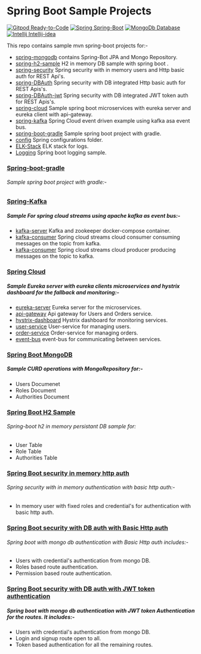 # Spring Boot Sample Projects
[![Gitpod Ready-to-Code](https://img.shields.io/badge/Gitpod-Ready--to--Code-blue?logo=gitpod)](https://gitpod.io/#https://github.com/shubhamlatkar/mentor-on-demand-backend)
[![Spring Spring-Boot](https://img.shields.io/badge/Spring-Spring_boot-green?logo=spring)](https://start.spring.io/)
[![MongoDb Database](https://img.shields.io/badge/MongoDB-Database-47A248?logo=mongodb)](https://cloud.mongodb.com/)
[![Intellij Intellij-idea](https://img.shields.io/badge/Intellij-Intellij_idea-black?logo=intellij-idea)](https://www.jetbrains.com/idea/)


This repo contains sample mvn spring-boot projects for:-

  - [spring-mongodb](https://github.com/shubhamlatkar/springPlayground/tree/master/spring-mongodb) contains Spring-Bot JPA and Mongo Repository.
  - [spring-h2-sample](https://github.com/shubhamlatkar/springPlayground/tree/master/spring-h2-sample) H2 in memory DB sample with spring boot .
  - [spring-security](https://github.com/shubhamlatkar/springPlayground/tree/master/spring-security) Spring security with in memory users and Http basic auth for REST Api's.
  - [spring-DBAuth](https://github.com/shubhamlatkar/springPlayground/tree/master/security-DBAuth) Spring security with DB integrated Http basic auth for REST Apis's.
  - [spring-DBAuth-jwt](https://github.com/shubhamlatkar/springPlayground/tree/master/security-DBAuth-jwt) Spring security with DB integrated JWT token auth for REST Apis's.
  - [spring-cloud](https://github.com/shubhamlatkar/springPlayground/tree/master/spring-cloud) Sample spring boot microservices with eureka server and eureka client with api-gateway.
  - [spring-kafka](https://github.com/shubhamlatkar/springPlayground/tree/master/kafka) Spring Cloud event driven example using kafka asa event bus.   
  - [spring-boot-gradle](https://github.com/shubhamlatkar/springPlayground/tree/master/user-service) Sample spring boot project with gradle.   
  - [config](https://github.com/shubhamlatkar/springPlayground/tree/master/config) Spring configurations folder.
  - [ELK-Stack](https://github.com/shubhamlatkar/springPlayground/tree/master/ELK) ELK stack for logs.
  - [Logging](https://github.com/shubhamlatkar/springPlayground/tree/master/logging) Spring boot logging sample.
  
### [Spring-boot-gradle](https://github.com/shubhamlatkar/springPlayground/tree/master/user-service)
###### Sample spring boot project with gradle:-

### [Spring-Kafka](https://github.com/shubhamlatkar/springPlayground/tree/master/kafka)
##### Sample For spring cloud streams using apache kafka as event bus:-
* [kafka-server](https://github.com/shubhamlatkar/springPlayground/tree/master/kafka/kafka-server) Kafka and zookeeper docker-compose container.
* [kafka-consumer](https://github.com/shubhamlatkar/springPlayground/tree/master/kafka/kafka-consumer) Spring cloud streams cloud consumer consuming messages on the topic from kafka.
* [kafka-consumer](https://github.com/shubhamlatkar/springPlayground/tree/master/kafka/kafka-consumer) Spring cloud streams cloud producer producing messages on the topic to kafka.
    
### [Spring Cloud](https://github.com/shubhamlatkar/springPlayground/tree/master/spring-cloud)
##### Sample Eureka server with eureka clients microservices and hystrix dashboard for the fallback and monitoring:-
* [eureka-server](https://github.com/shubhamlatkar/springPlayground/tree/master/spring-cloud/eureka-server) Eureka server for the microservices.
* [api-gateway](https://github.com/shubhamlatkar/springPlayground/tree/master/spring-cloud/api-gateway) Api gateway for Users and Orders service.
* [hystrix-dashboard](https://github.com/shubhamlatkar/springPlayground/tree/master/spring-cloud/hystrixDashboard) Hystrix dashboard for monitoring services.
* [user-service](https://github.com/shubhamlatkar/springPlayground/tree/master/spring-cloud/user-service) User-service for managing users.
* [order-service](https://github.com/shubhamlatkar/springPlayground/tree/master/spring-cloud/order-service) Order-service for managing orders.
* [event-bus](https://github.com/shubhamlatkar/springPlayground/tree/master/spring-cloud/event-bus) event-bus for communicating between services.

### [Spring Boot MongoDB](https://github.com/shubhamlatkar/springPlayground/tree/master/spring-mongodb) 
##### Sample CURD operations with MongoRepository for:-
* Users Documenet
* Roles Document
* Authorities Document

### [Spring Boot H2 Sample](https://github.com/shubhamlatkar/springPlayground/tree/master/spring-h2-sample)
###### Spring-boot h2 in memory persistant DB sample for:
* User Table
* Role Table
* Authorities Table

### [Spring Boot security in memory http auth](https://github.com/shubhamlatkar/springPlayground/tree/master/spring-cloud/order-service)
###### Spring security with in memory authentication with basic http auth:-
* In memory user with fixed roles and credential's for authentication with basic http auth.

### [Spring Boot security with DB auth with Basic Http auth](https://github.com/shubhamlatkar/springPlayground/tree/master/security-DBAuth)
###### Spring boot with mongo db authentication with Basic Http auth includes:-
* Users with credential's authentication from mongo DB.
* Roles based route authentication.
* Permission based route authentication.

### [Spring Boot security with DB auth with JWT token authentication](https://github.com/shubhamlatkar/springPlayground/tree/master/security-DBAuth-jwt)
##### Spring boot with mongo db authentication with JWT token Authentication for the routes. It includes:-
* Users with credential's authentication from mongo DB.
* Login and signup route open to all.
* Token based authentication for all the remaining routes.
